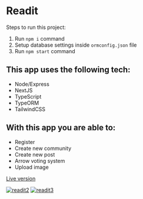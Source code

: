 # Readit

Steps to run this project:

1. Run `npm i` command
2. Setup database settings inside `ormconfig.json` file
3. Run `npm start` command

## This app uses the following tech:

- Node/Express
- NextJS
- TypeScript
- TypeORM
- TailwindCSS

## With this app you are able to:

- Register
- Create new community
- Create new post
- Arrow voting system
- Upload image

[Live version](http://178.128.41.180)

<a href="https://ibb.co/xXjq6Z3"><img src="https://i.ibb.co/QpNvM0X/readit2.jpg" alt="readit2" border="0"></a>
<a href="https://ibb.co/m4WnV1y"><img src="https://i.ibb.co/JHJYw0p/readit3.jpg" alt="readit3" border="0"></a>

